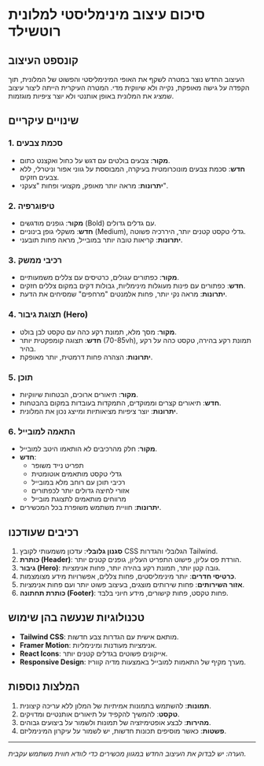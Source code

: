 # סיכום עיצוב מינימליסטי למלונית רוטשילד

## קונספט העיצוב

העיצוב החדש נוצר במטרה לשקף את האופי המינימליסטי והפשוט של המלונית, תוך הקפדה על גישה מאופקת, נקייה ולא שיווקית מדי. המטרה העיקרית הייתה ליצור עיצוב שמציג את המלונית באופן אותנטי ולא יוצר ציפיות מוגזמות.

## שינויים עיקריים

### 1. סכמת צבעים
- **מקור**: צבעים בולטים עם דגש על כחול ואקצנט כתום.
- **חדש**: סכמת צבעים מונוכרומטית בעיקרה, המבוססת על גווני אפור וניטרלי, ללא צבעים חזקים.
- **יתרונות**: מראה יותר מאופק, מקצועי ופחות "צעקני".

### 2. טיפוגרפיה
- **מקור**: גופנים מודגשים (Bold) עם גדלים גדולים.
- **חדש**: משקלי גופן בינוניים (Medium), גדלי טקסט קטנים יותר, היררכיה פשוטה.
- **יתרונות**: קריאות טובה יותר במובייל, מראה פחות תובעני.

### 3. רכיבי ממשק
- **מקור**: כפתורים עגולים, כרטיסים עם צללים משמעותיים.
- **חדש**: כפתורים עם פינות מעוגלות מינימליות, גבולות דקים במקום צללים חזקים.
- **יתרונות**: מראה נקי יותר, פחות אלמנטים "מרחפים" שמסיחים את הדעת.

### 4. תצוגת גיבור (Hero)
- **מקור**: מסך מלא, תמונת רקע כהה עם טקסט לבן בולט.
- **חדש**: תצוגה קומפקטית יותר (70-85vh), תמונת רקע בהירה, טקסט כהה על רקע בהיר.
- **יתרונות**: הצהרה פחות דרמטית, יותר מאופקת.

### 5. תוכן
- **מקור**: תיאורים ארוכים, הבטחות שיווקיות.
- **חדש**: תיאורים קצרים וממוקדים, התמקדות בעובדות במקום בהבטחות.
- **יתרונות**: יוצר ציפיות מציאותיות ומייצג נכון את המלונית.

### 6. התאמה למובייל
- **מקור**: חלק מהרכיבים לא הותאמו היטב למובייל.
- **חדש**: 
  - תפריט נייד משופר
  - גדלי טקסט מותאמים אוטומטית
  - רכיבי תוכן עם רוחב מלא במובייל
  - אזורי לחיצה גדולים יותר לכפתורים
  - מרווחים מותאמים לתצוגת מובייל
- **יתרונות**: חוויית משתמש משופרת בכל המכשירים.

## רכיבים שעודכנו

1. **סגנון גלובלי**: עדכון משמעותי לקובץ CSS הגלובלי והגדרות Tailwind.
2. **כותרת (Header)**: הורדת פס עליון, פישוט התפריט העליון, גופנים קטנים יותר.
3. **גיבור (Hero)**: גובה קטן יותר, תמונת רקע בהירה יותר, פחות אנימציות.
4. **כרטיסי חדרים**: יותר מינימליסטים, פחות צללים, אפשרויות מידע מצומצמות.
5. **אזור השירותים**: פחות שירותים מוצגים, בעיצוב פשוט יותר ועם פחות אנימציות.
6. **כותרת תחתונה (Footer)**: פחות טקסט, פחות קישורים, מידע חיוני בלבד.

## טכנולוגיות שנעשה בהן שימוש

- **Tailwind CSS**: מותאם אישית עם הגדרות צבע חדשות.
- **Framer Motion**: אנימציות מעודנות ומינימליות.
- **React Icons**: אייקונים פשוטים בגדלים קטנים יותר.
- **Responsive Design**: מערך מקיף של התאמות למובייל באמצעות מדיה קווריז.

## המלצות נוספות

1. **תמונות**: להשתמש בתמונות אמיתיות של המלון ללא עריכה קיצונית.
2. **טקסט**: להמשיך להקפיד על תיאורים אותנטיים ומדויקים.
3. **מהירות**: לבצע אופטימיזציה של תמונות ולשמור על ביצועים גבוהים.
4. **פשטות**: כאשר מוסיפים תכונות חדשות, יש לשמור על עיקרון המינימליזם.

---

*הערה: יש לבדוק את העיצוב החדש במגוון מכשירים כדי לוודא חווית משתמש עקבית.* 